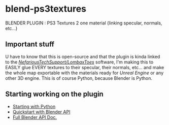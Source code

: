 # blend-ps3textures
BLENDER PLUGIN : PS3 Textures 2 one material (linking specular, normals, etc...)

## Important stuff
U have to know that this is open-source and that the plugin is kinda linked to the *[NefariousTechSupport/LombaxToes](https://github.com/NefariousTechSupport/LombaxToes)* software, I'm making this to EASILY glue EVERY textures to their specular, their normals, etc... and make the whole map exportable with the materials ready for *Unreal Engine* or any other 3D engine.
This is of course Python, because Blender is Python.

## Starting working on the plugin

* [Starting with Python](https://www.python.org/about/gettingstarted/)
* [Quickstart with Blender API](https://docs.blender.org/api/current/info_quickstart.html)
* [Full Blender API Doc.](https://docs.blender.org/api/current/)
